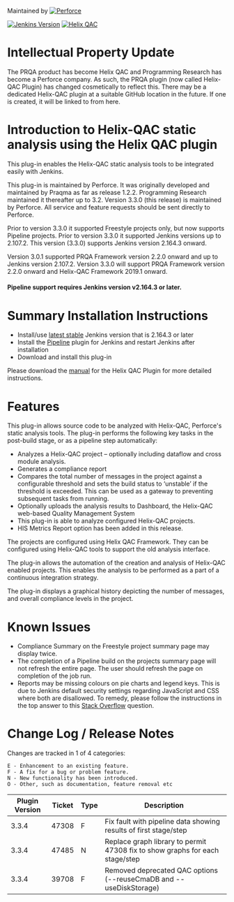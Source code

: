 

Maintained by
 [![Perforce](https://www.perforce.com/themes/custom/themekit/logo.svg)](https://www.perforce.com)

 [![Jenkins Version](https://img.shields.io/badge/Jenkins-2.164.3%2B-green.svg)](https://jenkins.io/download/) [![Helix QAC](https://img.shields.io/badge/Helix%20QAC-2.2.0%2B-green.svg)](https://www.perforce.com/products/helix-qac)

# Intellectual Property Update

The PRQA product has become Helix QAC and Programming Research has become a Perforce company. As such, the PRQA plugin (now called Helix-QAC Plugin) has changed cosmetically to reflect this. There may be a dedicated Helix-QAC plugin at a suitable GitHub location in the future. If one is created, it will be linked to from here.

# Introduction to Helix-QAC static analysis using the Helix QAC plugin

This plug-in enables the Helix-QAC static analysis tools to be integrated easily with Jenkins.

This plug-in is maintained by Perforce. It was originally developed and maintained by Praqma as far as release 1.2.2. Programming Research maintained it thereafter up to 3.2.
Version 3.3.0 (this release) is maintained by Perforce. All service and feature requests should be sent directly to Perforce.

Prior to version 3.3.0 it supported Freestyle projects only, but now supports Pipeline projects. Prior to version 3.3.0 it supported Jenkins versions up to 2.107.2. This version (3.3.0) supports Jenkins version 2.164.3 onward.

Version 3.0.1 supported PRQA Framework version 2.2.0 onward and up to Jenkins version 2.107.2.
Version 3.3.0 will support PRQA Framework version 2.2.0 onward and Helix-QAC Framework 2019.1 onward.

#### Pipeline support requires Jenkins version v2.164.3 or later.

# Summary Installation Instructions
* Install/use [latest stable](https://www.jenkins.io/download/) Jenkins version that is 2.164.3 or later
* Install the [Pipeline](https://plugins.jenkins.io/workflow-aggregator/) plugin for Jenkins and restart Jenkins after installation
* Download and install this plug-in

Please download the [manual](https://www.perforce.com/manuals/qac-for-jenkins/Helix-QAC-Plug-in-for-Jenkins-Manual.pdf) for the Helix QAC Plugin for more detailed instructions.

# Features

This plug-in allows source code to be analyzed with Helix-QAC, Perforce's static analysis tools. The plug-in performs the following key tasks in the post-build stage, or as a pipeline step automatically:

* Analyzes a Helix-QAC project – optionally including dataflow and cross module analysis.
* Generates a compliance report
* Compares the total number of messages in the project against a configurable threshold and sets the build status to ‘unstable’ if the threshold is exceeded. This can be used as a gateway to preventing subsequent tasks from running.
* Optionally uploads the analysis results to Dashboard, the Helix-QAC web-based Quality Management System
* This plug-in is able to analyze configured Helix-QAC projects.
* HIS Metrics Report option has been added in this release.

The projects are configured using Helix QAC Framework. They can be configured using Helix-QAC tools to support the old analysis interface.

The plug-in allows the automation of the creation and analysis of Helix-QAC enabled projects. This enables the analysis to be performed as a part of a continuous integration strategy.

The plug-in displays a graphical history depicting the number of messages, and overall compliance levels in the project.

# Known Issues
* Compliance Summary on the Freestyle project summary page may display twice.
* The completion of a Pipeline build on the projects summary page will not refresh the entire page. The user should refresh the page on completion of the job run.
* Reports may be missing colours on pie charts and legend keys. This is due to Jenkins default security settings regarding JavaScript and CSS where both are disallowed. To remedy, please follow the instructions in the top answer to this [Stack Overflow](https://stackoverflow.com/questions/35783964/jenkins-html-publisher-plugin-no-css-is-displayed-when-report-is-viewed-in-j) question.

# Change Log / Release Notes
Changes are tracked in 1 of 4 categories:

    E - Enhancement to an existing feature.
    F - A fix for a bug or problem feature.
    N - New functionality has been introduced.
    O - Other, such as documentation, feature removal etc

| Plugin Version | Ticket | Type | Description                                                                  |
|----------------|--------|------|------------------------------------------------------------------------------|
| 3.3.4          | 47308  | F    | Fix fault with pipeline data showing results of first stage/step             |
| 3.3.4          | 47485  | N    | Replace graph library to permit 47308 fix to show graphs for each stage/step |
| 3.3.4          | 39708  | F    | Removed deprecated QAC options (--reuseCmaDB and --useDiskStorage)           |